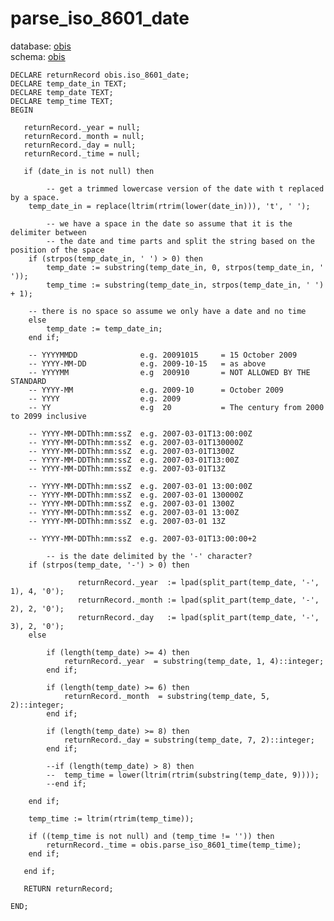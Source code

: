 # parse_iso_8601_date
database: [obis](../)  
schema: [obis](obis)  

    
    DECLARE returnRecord obis.iso_8601_date;
    DECLARE temp_date_in TEXT;
    DECLARE temp_date TEXT;
    DECLARE temp_time TEXT;
    BEGIN
    
       returnRecord._year = null;
       returnRecord._month = null;
       returnRecord._day = null;
       returnRecord._time = null;
       
       if (date_in is not null) then
    
            -- get a trimmed lowercase version of the date with t replaced by a space.
    	temp_date_in = replace(ltrim(rtrim(lower(date_in))), 't', ' '); 
    
            -- we have a space in the date so assume that it is the delimiter between
            -- the date and time parts and split the string based on the position of the space
    	if (strpos(temp_date_in, ' ') > 0) then
    		temp_date := substring(temp_date_in, 0, strpos(temp_date_in, ' '));
    		temp_time := substring(temp_date_in, strpos(temp_date_in, ' ') + 1);
    		
    	-- there is no space so assume we only have a date and no time
    	else
    		temp_date := temp_date_in;
    	end if;
    
    	-- YYYYMMDD              e.g. 20091015     = 15 October 2009
    	-- YYYY-MM-DD            e.g. 2009-10-15   = as above
    	-- YYYYMM                e.g  200910       = NOT ALLOWED BY THE STANDARD
    	-- YYYY-MM               e.g. 2009-10      = October 2009
    	-- YYYY                  e.g. 2009
    	-- YY                    e.g  20           = The century from 2000 to 2099 inclusive
    	
    	-- YYYY-MM-DDThh:mm:ssZ  e.g. 2007-03-01T13:00:00Z
    	-- YYYY-MM-DDThh:mm:ssZ  e.g. 2007-03-01T130000Z
    	-- YYYY-MM-DDThh:mm:ssZ  e.g. 2007-03-01T1300Z
    	-- YYYY-MM-DDThh:mm:ssZ  e.g. 2007-03-01T13:00Z
    	-- YYYY-MM-DDThh:mm:ssZ  e.g. 2007-03-01T13Z
    
    	-- YYYY-MM-DDThh:mm:ssZ  e.g. 2007-03-01 13:00:00Z
    	-- YYYY-MM-DDThh:mm:ssZ  e.g. 2007-03-01 130000Z
    	-- YYYY-MM-DDThh:mm:ssZ  e.g. 2007-03-01 1300Z
    	-- YYYY-MM-DDThh:mm:ssZ  e.g. 2007-03-01 13:00Z
    	-- YYYY-MM-DDThh:mm:ssZ  e.g. 2007-03-01 13Z
    
    	-- YYYY-MM-DDThh:mm:ssZ  e.g. 2007-03-01T13:00:00+2
    
            -- is the date delimited by the '-' character?
    	if (strpos(temp_date, '-') > 0) then
    	
                   returnRecord._year  := lpad(split_part(temp_date, '-', 1), 4, '0');
                   returnRecord._month := lpad(split_part(temp_date, '-', 2), 2, '0');
                   returnRecord._day   := lpad(split_part(temp_date, '-', 3), 2, '0');
    	else 
    
    		if (length(temp_date) >= 4) then
    			returnRecord._year  = substring(temp_date, 1, 4)::integer;
    		end if;
    
    		if (length(temp_date) >= 6) then
    			returnRecord._month  = substring(temp_date, 5, 2)::integer;
    		end if;
    
    		if (length(temp_date) >= 8) then
    			returnRecord._day = substring(temp_date, 7, 2)::integer;
    		end if;
    
    		--if (length(temp_date) > 8) then
    		--	temp_time = lower(ltrim(rtrim(substring(temp_date, 9))));
    		--end if;
    		   
    	end if;
    
    	temp_time := ltrim(rtrim(temp_time));
    
    	if ((temp_time is not null) and (temp_time != '')) then 
    		returnRecord._time = obis.parse_iso_8601_time(temp_time);
    	end if;
    
       end if;
    	
       RETURN returnRecord;
       
    END;
